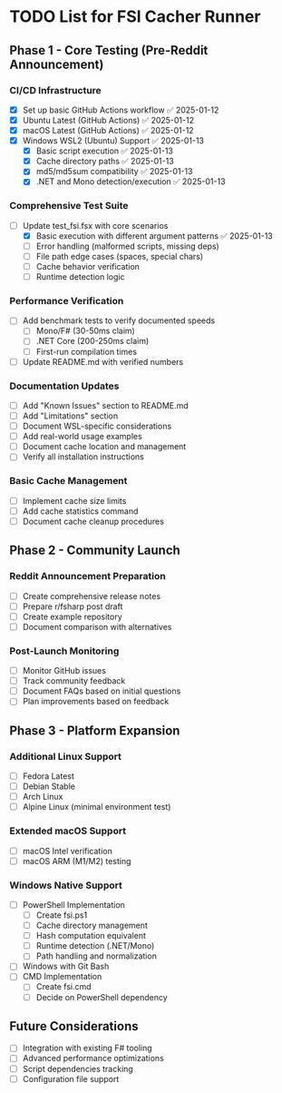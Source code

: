 # TODO List for FSI Cacher Runner

## Phase 1 - Core Testing (Pre-Reddit Announcement)

### CI/CD Infrastructure
- [x] Set up basic GitHub Actions workflow ✅ 2025-01-12
- [x] Ubuntu Latest (GitHub Actions) ✅ 2025-01-12
- [x] macOS Latest (GitHub Actions) ✅ 2025-01-12
- [x] Windows WSL2 (Ubuntu) Support ✅ 2025-01-13
  - [x] Basic script execution ✅ 2025-01-13
  - [x] Cache directory paths ✅ 2025-01-13
  - [x] md5/md5sum compatibility ✅ 2025-01-13
  - [x] .NET and Mono detection/execution ✅ 2025-01-13

### Comprehensive Test Suite
- [ ] Update test_fsi.fsx with core scenarios
  - [x] Basic execution with different argument patterns ✅ 2025-01-13
  - [ ] Error handling (malformed scripts, missing deps)
  - [ ] File path edge cases (spaces, special chars)
  - [ ] Cache behavior verification
  - [ ] Runtime detection logic

### Performance Verification
- [ ] Add benchmark tests to verify documented speeds
  - [ ] Mono/F# (30-50ms claim)
  - [ ] .NET Core (200-250ms claim)
  - [ ] First-run compilation times
- [ ] Update README.md with verified numbers

### Documentation Updates
- [ ] Add "Known Issues" section to README.md
- [ ] Add "Limitations" section
- [ ] Document WSL-specific considerations
- [ ] Add real-world usage examples
- [ ] Document cache location and management
- [ ] Verify all installation instructions

### Basic Cache Management
- [ ] Implement cache size limits
- [ ] Add cache statistics command
- [ ] Document cache cleanup procedures

## Phase 2 - Community Launch

### Reddit Announcement Preparation
- [ ] Create comprehensive release notes
- [ ] Prepare r/fsharp post draft
- [ ] Create example repository
- [ ] Document comparison with alternatives

### Post-Launch Monitoring
- [ ] Monitor GitHub issues
- [ ] Track community feedback
- [ ] Document FAQs based on initial questions
- [ ] Plan improvements based on feedback

## Phase 3 - Platform Expansion

### Additional Linux Support
- [ ] Fedora Latest
- [ ] Debian Stable
- [ ] Arch Linux
- [ ] Alpine Linux (minimal environment test)

### Extended macOS Support
- [ ] macOS Intel verification
- [ ] macOS ARM (M1/M2) testing

### Windows Native Support
- [ ] PowerShell Implementation
  - [ ] Create fsi.ps1
  - [ ] Cache directory management
  - [ ] Hash computation equivalent
  - [ ] Runtime detection (.NET/Mono)
  - [ ] Path handling and normalization
- [ ] Windows with Git Bash
- [ ] CMD Implementation
  - [ ] Create fsi.cmd
  - [ ] Decide on PowerShell dependency

## Future Considerations
- [ ] Integration with existing F# tooling
- [ ] Advanced performance optimizations
- [ ] Script dependencies tracking
- [ ] Configuration file support
